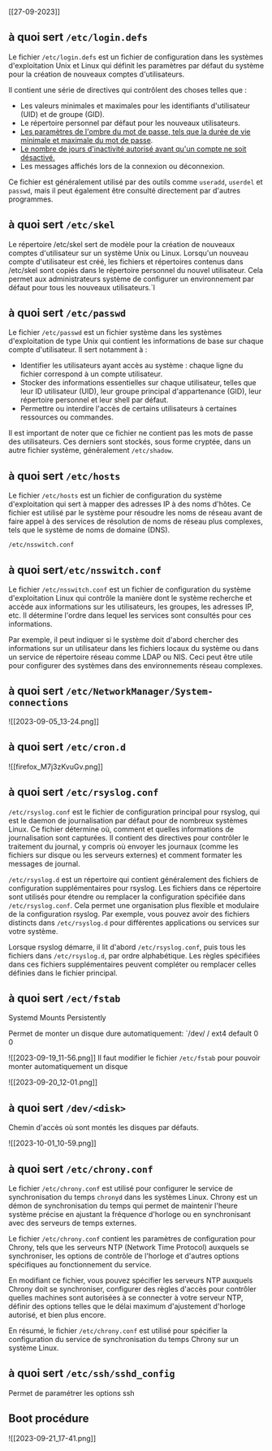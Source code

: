 
[[27-09-2023]]

## à quoi sert `/etc/login.defs`

Le fichier `/etc/login.defs` est un fichier de configuration dans les systèmes d'exploitation Unix et Linux qui définit les paramètres par défaut du système pour la création de nouveaux comptes d'utilisateurs. 

Il contient une série de directives qui contrôlent des choses telles que :

- Les valeurs minimales et maximales pour les identifiants d'utilisateur (UID) et de groupe (GID).
- Le répertoire personnel par défaut pour les nouveaux utilisateurs.
- <u>Les paramètres de l'ombre du mot de passe, tels que la durée de vie minimale et maximale du mot de passe</u>.
- <u>Le nombre de jours d'inactivité autorisé avant qu'un compte ne soit désactivé.</u>
- Les messages affichés lors de la connexion ou déconnexion.

Ce fichier est généralement utilisé par des outils comme `useradd`, `userdel` et `passwd`, mais il peut également être consulté directement par d'autres programmes.

## à quoi sert `/etc/skel`

Le répertoire /etc/skel sert de modèle pour la création de nouveaux comptes d'utilisateur sur un système Unix ou Linux. Lorsqu'un nouveau compte d'utilisateur est créé, les fichiers et répertoires contenus dans /etc/skel sont copiés dans le répertoire personnel du nouvel utilisateur. Cela permet aux administrateurs système de configurer un environnement par défaut pour tous les nouveaux utilisateurs.`l
## à quoi sert  `/etc/passwd`

Le fichier `/etc/passwd` est un fichier système dans les systèmes d'exploitation de type Unix qui contient les informations de base sur chaque compte d'utilisateur. Il sert notamment à :

- Identifier les utilisateurs ayant accès au système : chaque ligne du fichier correspond à un compte utilisateur.
- Stocker des informations essentielles sur chaque utilisateur, telles que leur ID utilisateur (UID), leur groupe principal d'appartenance (GID), leur répertoire personnel et leur shell par défaut.
- Permettre ou interdire l'accès de certains utilisateurs à certaines ressources ou commandes.

Il est important de noter que ce fichier ne contient pas les mots de passe des utilisateurs. Ces derniers sont stockés, sous forme cryptée, dans un autre fichier système, généralement `/etc/shadow`.
## à quoi sert `/etc/hosts`



Le fichier `/etc/hosts` est un fichier de configuration du système d'exploitation qui sert à mapper des adresses IP à des noms d'hôtes. Ce fichier est utilisé par le système pour résoudre les noms de réseau avant de faire appel à des services de résolution de noms de réseau plus complexes, tels que le système de noms de domaine (DNS). 



 `/etc/nsswitch.conf`

## à quoi sert`/etc/nsswitch.conf`

Le fichier `/etc/nsswitch.conf` est un fichier de configuration du système d'exploitation Linux qui contrôle la manière dont le système recherche et accède aux informations sur les utilisateurs, les groupes, les adresses IP, etc. Il détermine l'ordre dans lequel les services sont consultés pour ces informations.

Par exemple, il peut indiquer si le système doit d'abord chercher des informations sur un utilisateur dans les fichiers locaux du système ou dans un service de répertoire réseau comme LDAP ou NIS. Ceci peut être utile pour configurer des systèmes dans des environnements réseau complexes.

## à quoi sert `/etc/NetworkManager/System-connections` 


![[2023-09-05_13-24.png]]
## à quoi sert  `/etc/cron.d`

![[firefox_M7j3zKvuGv.png]]
## à quoi sert `/etc/rsyslog.conf` 

`/etc/rsyslog.conf` est le fichier de configuration principal pour rsyslog, qui est le daemon de journalisation par défaut pour de nombreux systèmes Linux. Ce fichier détermine où, comment et quelles informations de journalisation sont capturées. Il contient des directives pour contrôler le traitement du journal, y compris où envoyer les journaux (comme les fichiers sur disque ou les serveurs externes) et comment formater les messages de journal.

`/etc/rsyslog.d` est un répertoire qui contient généralement des fichiers de configuration supplémentaires pour rsyslog. Les fichiers dans ce répertoire sont utilisés pour étendre ou remplacer la configuration spécifiée dans `/etc/rsyslog.conf`. Cela permet une organisation plus flexible et modulaire de la configuration rsyslog. Par exemple, vous pouvez avoir des fichiers distincts dans `/etc/rsyslog.d` pour différentes applications ou services sur votre système.

Lorsque rsyslog démarre, il lit d'abord `/etc/rsyslog.conf`, puis tous les fichiers dans `/etc/rsyslog.d`, par ordre alphabétique. Les règles spécifiées dans ces fichiers supplémentaires peuvent compléter ou remplacer celles définies dans le fichier principal.
## à quoi sert `/ect/fstab`

Systemd Mounts Persistently

Permet de monter un disque dure automatiquement:
`/dev/<disque> /<folder>     ext4     default 0 0

![[2023-09-19_11-56.png]]
Il faut modifier le fichier `/etc/fstab` pour pouvoir monter automatiquement un disque 



![[2023-09-20_12-01.png]]
## à quoi sert  `/dev/<disk>`

Chemin d'accès où sont montés les disques par défauts.


![[2023-10-01_10-59.png]]






## à quoi sert ``/etc/chrony.conf``

Le fichier ``/etc/chrony.conf`` est utilisé pour configurer le service de synchronisation du temps ``chronyd`` dans les systèmes Linux. Chrony est un démon de synchronisation du temps qui permet de maintenir l'heure système précise en ajustant la fréquence d'horloge ou en synchronisant avec des serveurs de temps externes.

Le fichier ``/etc/chrony.conf`` contient les paramètres de configuration pour Chrony, tels que les serveurs NTP (Network Time Protocol) auxquels se synchroniser, les options de contrôle de l'horloge et d'autres options spécifiques au fonctionnement du service.

En modifiant ce fichier, vous pouvez spécifier les serveurs NTP auxquels Chrony doit se synchroniser, configurer des règles d'accès pour contrôler quelles machines sont autorisées à se connecter à votre serveur NTP, définir des options telles que le délai maximum d'ajustement d'horloge autorisé, et bien plus encore.

En résumé, le fichier ``/etc/chrony.conf`` est utilisé pour spécifier la configuration du service de synchronisation du temps Chrony sur un système Linux.






## à quoi sert ``/etc/ssh/sshd_config``

Permet de paramétrer les options ssh




## Boot procédure
![[2023-09-21_17-41.png]]

